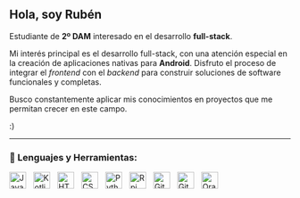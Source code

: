 ## Hola, soy Rubén

Estudiante de **2º DAM** interesado en el desarrollo **full-stack**.

Mi interés principal es el desarrollo full-stack, con una atención especial en la creación de aplicaciones nativas para **Android**. Disfruto el proceso de integrar el *frontend* con el *backend* para construir soluciones de software funcionales y completas.

Busco constantemente aplicar mis conocimientos en proyectos que me permitan crecer en este campo.

:)

---

### 🧰 Lenguajes y Herramientas:

<img align="left" alt="Java" width="30" style="padding-right:10px;" src="https://cdn.jsdelivr.net/gh/devicons/devicon@latest/icons/java/java-original-wordmark.svg" />
<img align="left" alt="Kotlin" width="30" style="padding-right:10px;" src="https://cdn.jsdelivr.net/gh/devicons/devicon@latest/icons/kotlin/kotlin-original.svg" />

<img align="left" alt="HTML" width="30" style="padding-right:10px;" src="https://cdn.jsdelivr.net/gh/devicons/devicon@latest/icons/html5/html5-original.svg" />
<img align="left" alt="CSS" width="30" style="padding-right:10px;" src="https://cdn.jsdelivr.net/gh/devicons/devicon@latest/icons/css3/css3-original.svg" />

<img align="left" alt="Python" width="30" style="padding-right:10px;" src="https://cdn.jsdelivr.net/gh/devicons/devicon@latest/icons/python/python-original.svg" />

<img align="left" alt="Rpi" width="30" style="padding-right:10px;" src="https://cdn.jsdelivr.net/gh/devicons/devicon@latest/icons/raspberrypi/raspberrypi-original.svg" />
<img align="left" alt="Git" width="30" style="padding-right:10px;" src="https://cdn.jsdelivr.net/gh/devicons/devicon@latest/icons/git/git-original.svg" />
<img align="left" alt="GitHub" width="30" style="padding-right:10px;" src="https://cdn.jsdelivr.net/gh/devicons/devicon@latest/icons/github/github-original.svg" />

<img align="left" alt="Oracle" width="30" style="padding-right:10px;" src="https://cdn.jsdelivr.net/gh/devicons/devicon@latest/icons/oracle/oracle-original.svg" />

<!--
**Ruben-am/Ruben-am** is a ✨ _special_ ✨ repository because its `README.md` (this file) appears on your GitHub profile.

Here are some ideas to get you started:

- 🔭 I’m currently working on ...
- 🌱 I’m currently learning ...
- 👯 I’m looking to collaborate on ...
- 🤔 I’m looking for help with ...
- 💬 Ask me about ...
- 📫 How to reach me: ...
- 😄 Pronouns: ...
- ⚡ Fun fact: ...
-->

